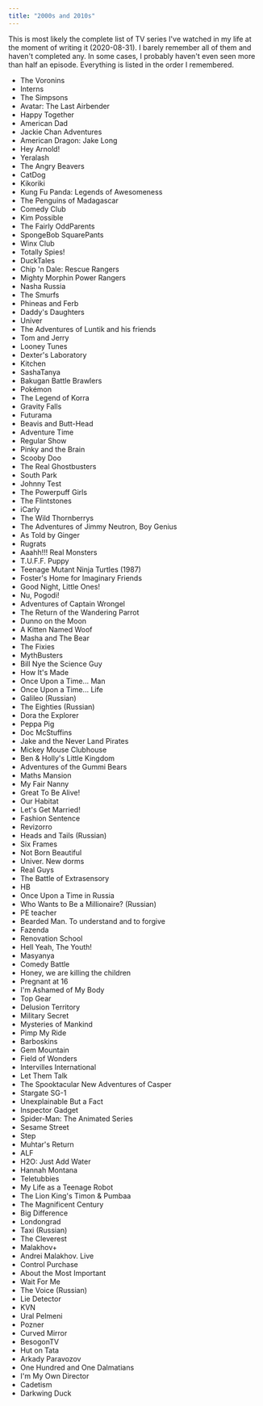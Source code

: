 ```yaml
---
title: "2000s and 2010s"
---
```


This is most likely the complete list of TV series I've watched in my
life at the moment of writing it (2020-08-31). I barely remember all
of them and haven't completed any. In some cases, I probably haven't
even seen more than half an episode. Everything is listed in the order
I remembered.

* The Voronins
* Interns
* The Simpsons
* Avatar: The Last Airbender
* Happy Together
* American Dad
* Jackie Chan Adventures
* American Dragon: Jake Long
* Hey Arnold!
* Yeralash
* The Angry Beavers
* CatDog
* Kikoriki
* Kung Fu Panda: Legends of Awesomeness
* The Penguins of Madagascar
* Comedy Club
* Kim Possible
* The Fairly OddParents
* SpongeBob SquarePants
* Winx Club
* Totally Spies!
* DuckTales
* Chip 'n Dale: Rescue Rangers
* Mighty Morphin Power Rangers
* Nasha Russia
* The Smurfs
* Phineas and Ferb
* Daddy's Daughters
* Univer
* The Adventures of Luntik and his friends
* Tom and Jerry
* Looney Tunes
* Dexter's Laboratory
* Kitchen
* SashaTanya
* Bakugan Battle Brawlers
* Pokémon
* The Legend of Korra
* Gravity Falls
* Futurama
* Beavis and Butt-Head
* Adventure Time
* Regular Show
* Pinky and the Brain
* Scooby Doo
* The Real Ghostbusters
* South Park
* Johnny Test
* The Powerpuff Girls
* The Flintstones
* iCarly
* The Wild Thornberrys
* The Adventures of Jimmy Neutron, Boy Genius
* As Told by Ginger
* Rugrats
* Aaahh!!! Real Monsters
* T.U.F.F. Puppy
* Teenage Mutant Ninja Turtles (1987)
* Foster's Home for Imaginary Friends
* Good Night, Little Ones!
* Nu, Pogodi!
* Adventures of Captain Wrongel
* The Return of the Wandering Parrot
* Dunno on the Moon
* A Kitten Named Woof
* Masha and The Bear
* The Fixies
* MythBusters
* Bill Nye the Science Guy
* How It's Made
* Once Upon a Time... Man
* Once Upon a Time... Life
* Galileo (Russian)
* The Eighties (Russian)
* Dora the Explorer
* Peppa Pig
* Doc McStuffins
* Jake and the Never Land Pirates
* Mickey Mouse Clubhouse
* Ben & Holly's Little Kingdom
* Adventures of the Gummi Bears
* Maths Mansion
* My Fair Nanny
* Great To Be Alive!
* Our Habitat
* Let's Get Married!
* Fashion Sentence
* Revizorro
* Heads and Tails (Russian)
* Six Frames
* Not Born Beautiful
* Univer. New dorms
* Real Guys
* The Battle of Extrasensory
* HB
* Once Upon a Time in Russia
* Who Wants to Be a Millionaire? (Russian)
* PE teacher
* Bearded Man. To understand and to forgive
* Fazenda
* Renovation School
* Hell Yeah, The Youth!
* Masyanya
* Comedy Battle
* Honey, we are killing the children
* Pregnant at 16
* I'm Ashamed of My Body
* Top Gear
* Delusion Territory
* Military Secret
* Mysteries of Mankind
* Pimp My Ride
* Barboskins
* Gem Mountain
* Field of Wonders
* Intervilles International
* Let Them Talk
* The Spooktacular New Adventures of Casper
* Stargate SG-1
* Unexplainable But a Fact
* Inspector Gadget
* Spider-Man: The Animated Series
* Sesame Street
* Step
* Muhtar's Return
* ALF
* H2O: Just Add Water
* Hannah Montana
* Teletubbies
* My Life as a Teenage Robot
* The Lion King's Timon & Pumbaa
* The Magnificent Century
* Big Difference
* Londongrad
* Taxi (Russian)
* The Cleverest
* Malakhov+
* Andrei Malakhov. Live
* Control Purchase
* About the Most Important
* Wait For Me
* The Voice (Russian)
* Lie Detector
* KVN
* Ural Pelmeni
* Pozner
* Curved Mirror
* BesogonTV
* Hut on Tata
* Arkady Paravozov
* One Hundred and One Dalmatians
* I'm My Own Director
* Cadetism
* Darkwing Duck
